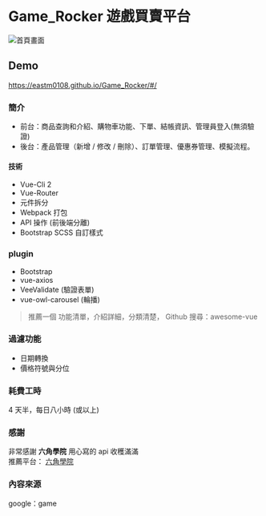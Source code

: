 # Game_Rocker 遊戲買賣平台
![首頁畫面](/markdown/front_desk_home.png "首頁畫面")

## Demo
<https://eastm0108.github.io/Game_Rocker/#/>

### 簡介
* 前台：商品查詢和介紹、購物車功能、下單、結帳資訊、管理員登入(無須驗證)
* 後台：產品管理（新增 / 修改 / 刪除）、訂單管理、優惠券管理、模擬流程。

#### 技術
* Vue-Cli 2
* Vue-Router
* 元件拆分
* Webpack 打包
* API 操作 (前後端分離)
* Bootstrap SCSS 自訂樣式

### plugin
* Bootstrap
* vue-axios
* VeeValidate (驗證表單)
* vue-owl-carousel (輪播)
> 推薦一個 功能清單，介紹詳細，分類清楚， Github 搜尋：awesome-vue

### 過濾功能
* 日期轉換
* 價格符號與分位

### 耗費工時
4 天半，每日八小時 (或以上)

### 感謝
非常感謝 **六角學院** 用心寫的 api 收穫滿滿
<br>
推薦平台： [六角學院](http://www.hexschool.com/)

### 內容來源
google：game